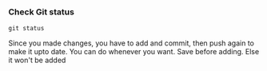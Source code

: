 ### Check Git status

` git status `

Since you made changes, you have to add and commit, then push again to make it upto date. You can do whenever you want. Save before adding. Else it won't be added
